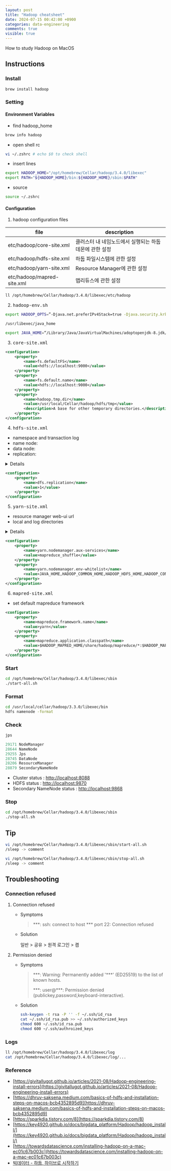 ```yaml
---
layout: post
title: "Hadoop cheatsheet"
date: 2024-07-15 00:42:00 +0900
categories: data-engineering
comments: true
visible: true
---
```

How to study Hadoop on MacOS

## Instructions
### Install
```sh
brew install hadoop
```

### Setting
#### Environment Variables
- find hadoop_home
```sh
brew info hadoop
```

- open shell rc
```sh
vi ~/.zshrc # echo $0 to check shell
```

- insert lines
```sh
export HADOOP_HOME="/opt/homebrew/Cellar/hadoop/3.4.0/libexec"
export PATH="${HADOOP_HOME}/bin:${HADOOP_HOME}/sbin:$PATH"
```

- source
```sh
source ~/.zshrc
```

#### Configuration
1. hadoop configuration files

file | description
-- | --
etc/hadoop/core-site.xml | 클러스터 내 네임노드에서 실행되는 하둡 데몬에 관한 설정
etc/hadoop/hdfs-site.xml | 하둡 파일시스템에 관한 설정 
etc/hadoop/yarn-site.xml | Resource Manager에 관한 설정
etc/hadoop/mapred-site.xml | 맵리듀스에 관한 설정

```sh
ll /opt/homebrew/Cellar/hadoop/3.4.0/libexec/etc/hadoop
```

2. <kbd>hadoop-env.sh</kbd>

```sh
export HADOOP_OPTS=”-Djava.net.preferIPv4Stack=true -Djava.security.krb5.realm= -Djava.security.krb5.kdc=”
```

```sh
/usr/libexec/java_home
```

```sh
export JAVA_HOME=“/Library/Java/JavaVirtualMachines/adoptopenjdk-8.jdk/Contents/Home”
```

3. <kbd>core-site.xml</kbd>

```xml
<configuration>
    <property>
        <name>fs.defaultFS</name>
        <value>hdfs://localhost:9000</value>
    </property>
    <property>
        <name>fs.default.name</name>
        <value>hdfs://localhost:9000</value>
    </property>
    <property>
        <name>hadoop.tmp.dir</name>
        <value>/usr/local/Cellar/hadoop/hdfs/tmp</value>
        <description>A base for other temporary directories.</description>
    </property>
</configuration>
```

4. <kbd>hdfs-site.xml</kbd>
- namespace and transaction log
- name node:
- data node:
- replication:

<details>

```xml
<configuration>
    <property>
        <name>dfs.namenode.name.dir</name>
        <value>file:///data/namenode</value>
    </property>
    <property>
        <name>dfs.datanode.data.dir</name>
        <value>file:///data/datanode</value>
    </property>
    <property>
        <name>dfs.namenode.checkpoint.dir</name>
        <value>file:///data/namesecondary</value>
    </property>
    <property>
        <name>dfs.replication</name>
        <value>3</value>
    </property>
</configuration>
```
</details>

```xml
<configuration>
    <property>
        <name>dfs.replication</name>
        <value>1</value>
    </property>
</configuration>
```

5. <kbd>yarn-site.xml</kbd>
- resource manager web-ui url
- local and log directories

<details>

```xml
<configuration>
    <property>
        <name>yarn.nodemanager.local-dirs</name>
        <value>file:///data/yarn/local</value>
    </property>
    <property>
        <name>yarn.nodemanager.log-dirs</name>
        <value>file:///data/yarn/logs</value>
    </property>
    <property>
        <name>yarn.resourcemanager.hostname</name>
        <value>hmng</value>
    </property>
</configuration>
```
</details>

```xml
<configuration>
	<property>
		<name>yarn.nodemanager.aux-services</name>
		<value>mapreduce_shuffle</value>
	</property>
	<property>
		<name>yarn.nodemanager.env-whitelist</name>
		<value>JAVA_HOME,HADOOP_COMMON_HOME,HADOOP_HDFS_HOME,HADOOP_CONF_DIR,CLASSPATH_PREPEND_DISTCACHE,HADOOP_YARN_HOME,HADOOP_MAPRED_HOME</value>
	</property>
</configuration>
```

6. <kbd>mapred-site.xml</kbd>
- set default mapreduce framework

```xml
<configuration>
    <property>
        <name>mapreduce.framework.name</name>
        <value>yarn</value>
    </property>
    <property>
        <name>mapreduce.application.classpath</name>   
        <value>$HADOOP_MAPRED_HOME/share/hadoop/mapreduce/*:$HADOOP_MAPRED_HOME/share/hadoop/mapreduce/lib/*</value>
    </property>
</configuration>
```

### Start
```sh
cd /opt/homebrew/Cellar/hadoop/3.4.0/libexec/sbin
./start-all.sh
```

### Format
```sh
cd /usr/local/cellar/hadoop/3.3.0/libexec/bin
hdfs namenode -format
```

### Check
```sh
jps
```

```js
29171 NodeManager
28644 NameNode
29255 Jps
28745 DataNode
28206 ResourceManager
28879 SecondaryNameNode
```

- Cluster status : [http://localhost:8088](http://localhost:8088)
- HDFS status : [http://localhost:9870](http://localhost:9870)
- Secondary NameNode status : [http://localhost:9868](http://localhost:9868)

### Stop
```sh
cd /opt/homebrew/Cellar/hadoop/3.4.0/libexec/sbin
./stop-all.sh
```

## Tip
```sh
vi /opt/homebrew/Cellar/hadoop/3.4.0/libexec/sbin/start-all.sh
/sleep -> comment

vi /opt/homebrew/Cellar/hadoop/3.4.0/libexec/sbin/stop-all.sh
/sleep -> comment
```

## Troubleshooting
### Connection refused
1. Connection refused
    * Symptoms
        > \*\*\*: ssh: connect to host \*\*\* port 22: Connection refused
    
    * Solution
        
        일반 > 공유 > 원격 로그인 > 켬
        
2. Permission denied 
    * Symptoms
        > \*\*\*: Warning: Permanently added '\*\*\*' (ED25519) to the list of known hosts.
        >
        > \*\*\*: user@\*\*\*: Permission denied (publickey,password,keyboard-interactive).

    * Solution
        ```sh
        ssh-keygen -t rsa -P '' -f ~/.ssh/id_rsa
        cat ~/.ssh/id_rsa.pub >> ~/.ssh/authorized_keys
        chmod 600 ~/.ssh/id_rsa.pub 
        chmod 600 ~/.ssh/authroized_keys
        ```
### Logs
```sh
ll /opt/homebrew/Cellar/hadoop/3.4.0/libexec/log
cat /opt/homebrew/Cellar/hadoop/3.4.0/libexec/log/...
```

### Reference
* [https://givitallugot.github.io/articles/2021-08/Hadoop-engineering-install-errors](https://givitallugot.github.io/articles/2021-08/Hadoop-engineering-install-errors)
* [https://dhruv-saksena.medium.com/basics-of-hdfs-and-installation-steps-on-macos-bcb4352895d9](https://dhruv-saksena.medium.com/basics-of-hdfs-and-installation-steps-on-macos-bcb4352895d9)
* [https://sparkdia.tistory.com/8](https://sparkdia.tistory.com/8)
* [https://key4920.github.io/docs/bigdata_platform/Hadoop/hadoop_install/](https://key4920.github.io/docs/bigdata_platform/Hadoop/hadoop_install/)
* [https://towardsdatascience.com/installing-hadoop-on-a-mac-ec01c67b003c](https://towardsdatascience.com/installing-hadoop-on-a-mac-ec01c67b003c)
* [빅데이터 - 하둡, 하이브로 시작하기](https://wikidocs.net/22653)